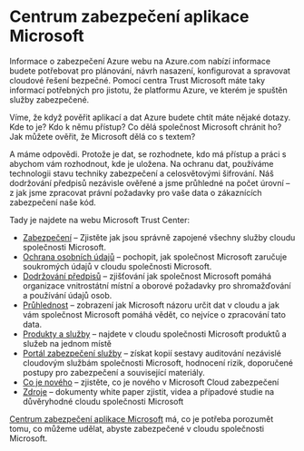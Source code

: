 <properties
   pageTitle="Centrum zabezpečení aplikace Microsoft | Microsoft Azure"
   description="Centrum Trust Microsoft poskytuje potřebné informace, budete muset mít jistotu, že je platformu Azure, ve kterém je spuštěn služby zabezpečené."
   services="security"
   documentationCenter="na"
   authors="TomShinder"
   manager="MBaldwin"
   editor="TomSh"/>

<tags
   ms.service="security"
   ms.devlang="na"
   ms.topic="article"
   ms.tgt_pltfrm="na"
   ms.workload="na"
   ms.date="08/09/2016"
   ms.author="terrylan"/>

# <a name="microsoft-trust-center"></a>Centrum zabezpečení aplikace Microsoft

Informace o zabezpečení Azure webu na Azure.com nabízí informace budete potřebovat pro plánování, návrh nasazení, konfigurovat a spravovat cloudové řešení bezpečné. Pomocí centra Trust Microsoft máte taky informací potřebných pro jistotu, že platformu Azure, ve kterém je spuštěn služby zabezpečené.

Víme, že když pověřit aplikací a dat Azure budete chtít máte nějaké dotazy. Kde to je? Kdo k němu přístup? Co dělá společnost Microsoft chránit ho? Jak můžete ověřit, že Microsoft dělá co s textem?

A máme odpovědi. Protože je dat, se rozhodnete, kdo má přístup a práci s abychom vám rozhodnout, kde je uložena. Na ochranu dat, používáme technologii stavu techniky zabezpečení a celosvětovými šifrování. Náš dodržování předpisů nezávisle ověřené a jsme průhledné na počet úrovní – z jak jsme zpracovat právní požadavky pro vaše data o zákaznících zabezpečení naše kód.

Tady je najdete na webu Microsoft Trust Center:

- [Zabezpečení](https://aka.ms/tcsecurity) – Zjistěte jak jsou správně zapojené všechny služby cloudu společnosti Microsoft.
- [Ochrana osobních údajů](https://aka.ms/tcprivacy) – pochopit, jak společnost Microsoft zaručuje soukromých údajů v cloudu společnosti Microsoft.
- [Dodržování předpisů](https://aka.ms/tccompliance) – zjišťování jak společnost Microsoft pomáhá organizace vnitrostátní místní a oborové požadavky pro shromažďování a používání údajů osob.
- [Průhlednost](https://aka.ms/tctransparency) – zobrazení jak Microsoft názoru určit dat v cloudu a jak vám společnost Microsoft pomáhá vědět, co nejvíce o zpracování tato data.
- [Produkty a služby](https://aka.ms/tcproductsservices) – najdete v cloudu společnosti Microsoft produktů a služeb na jednom místě
- [Portál zabezpečení služby](https://aka.ms/tcservicetrportal) – získat kopií sestavy auditování nezávislé cloudovým službám společnosti Microsoft, hodnocení rizik, doporučené postupy pro zabezpečení a související materiály.
- [Co je nového](https://aka.ms/tcwhatsnew) – zjistěte, co je nového v Microsoft Cloud zabezpečení
- [Zdroje](https://aka.ms/tcresources) – dokumenty white paper zjistit, videa a případové studie na důvěryhodné cloudu společnosti Microsoft

[Centrum zabezpečení aplikace Microsoft](https://www.microsoft.com/trustcenter) má, co je potřeba porozumět tomu, co můžeme udělat, abyste zabezpečené v cloudu společnosti Microsoft.
